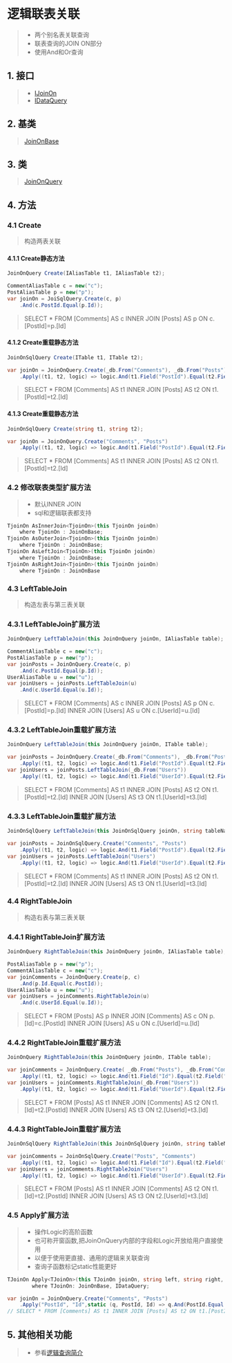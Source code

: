 # 逻辑联表关联
>* 两个别名表关联查询
>* 联表查询的JOIN ON部分
>* 使用And和Or查询

## 1. 接口
>* [IJoinOn](xref:ShadowSql.Join.IJoinOn)
>* [IDataQuery](xref:ShadowSql.Queries.IDataQuery)

## 2. 基类
>[JoinOnBase](xref:ShadowSql.Join.JoinOnBase)

## 3. 类
>[JoinOnQuery](xref:ShadowSql.Join.JoinOnQuery)

## 4. 方法
### 4.1 Create
>构造两表关联
#### 4.1.1 Create静态方法
```csharp
JoinOnQuery Create(IAliasTable t1, IAliasTable t2);
```
```csharp
CommentAliasTable c = new("c");
PostAliasTable p = new("p");
var joinOn = JoiSqlQuery.Create(c, p)
    .And(c.PostId.Equal(p.Id));
```
>SELECT * FROM [Comments] AS c INNER JOIN [Posts] AS p ON c.[PostId]=p.[Id]

#### 4.1.2 Create重载静态方法
```csharp
JoinOnSqlQuery Create(ITable t1, ITable t2);
```
```csharp
var joinOn = JoinOnQuery.Create(_db.From("Comments"), _db.From("Posts"))
    .Apply((t1, t2, logic) => logic.And(t1.Field("PostId").Equal(t2.Field("Id"))));
```
>SELECT * FROM [Comments] AS t1 INNER JOIN [Posts] AS t2 ON t1.[PostId]=t2.[Id]

#### 4.1.3 Create重载静态方法
```csharp
JoinOnSqlQuery Create(string t1, string t2);
```
```csharp
var joinOn = JoinOnQuery.Create("Comments", "Posts")
    .Apply((t1, t2, logic) => logic.And(t1.Field("PostId").Equal(t2.Field("Id"))));
```
>SELECT * FROM [Comments] AS t1 INNER JOIN [Posts] AS t2 ON t1.[PostId]=t2.[Id]

### 4.2 修改联表类型扩展方法
>* 默认INNER JOIN
>* sql和逻辑联表都支持
```csharp
TjoinOn AsInnerJoin<TjoinOn>(this TjoinOn joinOn)
    where TjoinOn : JoinOnBase;
TjoinOn AsOuterJoin<TjoinOn>(this TjoinOn joinOn)
    where TjoinOn : JoinOnBase;
TjoinOn AsLeftJoin<TjoinOn>(this TjoinOn joinOn)
    where TjoinOn : JoinOnBase;
TjoinOn AsRightJoin<TjoinOn>(this TjoinOn joinOn)
    where TjoinOn : JoinOnBase
```

### 4.3 LeftTableJoin
>构造左表与第三表关联
### 4.3.1 LeftTableJoin扩展方法
```csharp
JoinOnQuery LeftTableJoin(this JoinOnQuery joinOn, IAliasTable table);
```
```csharp
CommentAliasTable c = new("c");
PostAliasTable p = new("p");
var joinPosts = JoinOnQuery.Create(c, p)
    .And(c.PostId.Equal(p.Id));
UserAliasTable u = new("u");
var joinUsers = joinPosts.LeftTableJoin(u)
    .And(c.UserId.Equal(u.Id));
```
>SELECT * FROM [Comments] AS c INNER JOIN [Posts] AS p ON c.[PostId]=p.[Id] INNER JOIN [Users] AS u ON c.[UserId]=u.[Id]

### 4.3.2 LeftTableJoin重载扩展方法
```csharp
JoinOnQuery LeftTableJoin(this JoinOnQuery joinOn, ITable table);
```
```csharp
var joinPosts = JoinOnQuery.Create(_db.From("Comments"), _db.From("Posts"))
    .Apply((t1, t2, logic) => logic.And(t1.Field("PostId").Equal(t2.Field("Id"))));
var joinUsers = joinPosts.LeftTableJoin(_db.From("Users"))
    .Apply((t1, t2, logic) => logic.And(t1.Field("UserId").Equal(t2.Field("Id"))));
```
>SELECT * FROM [Comments] AS t1 INNER JOIN [Posts] AS t2 ON t1.[PostId]=t2.[Id] INNER JOIN [Users] AS t3 ON t1.[UserId]=t3.[Id]

### 4.3.3 LeftTableJoin重载扩展方法
```csharp
JoinOnSqlQuery LeftTableJoin(this JoinOnSqlQuery joinOn, string tableName);
```
```csharp
var joinPosts = JoinOnSqlQuery.Create("Comments", "Posts")
    .Apply((t1, t2, logic) => logic.And(t1.Field("PostId").Equal(t2.Field("Id"))));
var joinUsers = joinPosts.LeftTableJoin("Users")
    .Apply((t1, t2, logic) => logic.And(t1.Field("UserId").Equal(t2.Field("Id"))));
```
>SELECT * FROM [Comments] AS t1 INNER JOIN [Posts] AS t2 ON t1.[PostId]=t2.[Id] INNER JOIN [Users] AS t3 ON t1.[UserId]=t3.[Id]

### 4.4 RightTableJoin
>构造右表与第三表关联
### 4.4.1 RightTableJoin扩展方法
```csharp
JoinOnQuery RightTableJoin(this JoinOnQuery joinOn, IAliasTable table);
```
```csharp
PostAliasTable p = new("p");
CommentAliasTable c = new("c");        
var joinComments = JoinOnQuery.Create(p, c)
    .And(p.Id.Equal(c.PostId));
UserAliasTable u = new("u");
var joinUsers = joinComments.RightTableJoin(u)
    .And(c.UserId.Equal(u.Id));
```
>SELECT * FROM [Posts] AS p INNER JOIN [Comments] AS c ON p.[Id]=c.[PostId] INNER JOIN [Users] AS u ON c.[UserId]=u.[Id]

### 4.4.2 RightTableJoin重载扩展方法
```csharp
JoinOnQuery RightTableJoin(this JoinOnQuery joinOn, ITable table);
```
```csharp
var joinComments = JoinOnQuery.Create( _db.From("Posts"), _db.From("Comments"))
    .Apply((t1, t2, logic) => logic.And(t1.Field("Id").Equal(t2.Field("PostId"))));
var joinUsers = joinComments.RightTableJoin(_db.From("Users"))
    .Apply((t1, t2, logic) => logic.And(t1.Field("UserId").Equal(t2.Field("Id"))));
```
>SELECT * FROM [Posts] AS t1 INNER JOIN [Comments] AS t2 ON t1.[Id]=t2.[PostId] INNER JOIN [Users] AS t3 ON t2.[UserId]=t3.[Id]

### 4.4.3 RightTableJoin重载扩展方法
```csharp
JoinOnSqlQuery RightTableJoin(this JoinOnSqlQuery joinOn, string tableName);
```
```csharp
var joinComments = JoinOnSqlQuery.Create("Posts", "Comments")
    .Apply((t1, t2, logic) => logic.And(t1.Field("Id").Equal(t2.Field("PostId"))));
var joinUsers = joinComments.RightTableJoin("Users")
    .Apply((t1, t2, logic) => logic.And(t1.Field("UserId").Equal(t2.Field("Id"))));
```
>SELECT * FROM [Posts] AS t1 INNER JOIN [Comments] AS t2 ON t1.[Id]=t2.[PostId] INNER JOIN [Users] AS t3 ON t2.[UserId]=t3.[Id]

### 4.5 Apply扩展方法
>* 操作Logic的高阶函数
>* 也可称开窗函数,把JoinOnQuery内部的字段和Logic开放给用户直接使用
>* 以便于使用更直接、通用的逻辑来关联查询
>* 查询子函数标记static性能更好
```csharp
TJoinOn Apply<TJoinOn>(this TJoinOn joinOn, string left, string right, Func<Logic, ICompareView, ICompareView, Logic> logic)
        where TJoinOn: JoinOnBase, IDataQuery;
```
```csharp
var joinOn = JoinOnQuery.Create("Comments", "Posts")
    .Apply("PostId", "Id",static (q, PostId, Id) => q.And(PostId.Equal(Id)));
// SELECT * FROM [Comments] AS t1 INNER JOIN [Posts] AS t2 ON t1.[PostId]=t2.[Id]
```

## 5. 其他相关功能
>* 参看[逻辑查询简介](./index.md)
